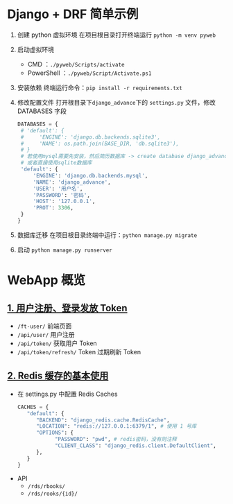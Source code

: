 # Django + DRF 简单示例

1. 创建 python 虚拟环境
   在项目根目录打开终端运行 `python -m venv pyweb`
2. 启动虚拟环境
   - CMD ：`./pyweb/Scripts/activate`
   - PowerShell ：`./pyweb/Script/Activate.ps1`
3. 安装依赖
   终端运行命令：`pip install -r requirements.txt`
4. 修改配置文件
   打开根目录下`django_advance`下的 `settings.py` 文件，修改 DATABASES 字段

   ```python
   DATABASES = {
    # 'default': {
    #     'ENGINE': 'django.db.backends.sqlite3',
    #     'NAME': os.path.join(BASE_DIR, 'db.sqlite3'),
    # }
    # 若使用mysql需要先安装，然后简历数据库 -> create database django_advance
    # 或者直接使用sqlite数据库
    'default': {
        'ENGINE': 'django.db.backends.mysql',
        'NAME': 'django_advance',
        'USER': '用户名',
        'PASSWORD': '密码',
        'HOST': '127.0.0.1',
        'PROT': 3306,
    }
   }
   ```

5. 数据库迁移
   在项目根目录终端中运行：`python manage.py migrate`
6. 启动
   `python manage.py runserver`

# WebApp 概览

## [1. 用户注册、登录发放 Token](./da_user)

- `/ft-user/` 前端页面
- `/api/user/` 用户注册
- `/api/token/` 获取用户 Token
- `/api/token/refresh/` Token 过期刷新 Token

## [2. Redis 缓存的基本使用](./da_redis)

- 在 settings.py 中配置 Redis Caches
  ```python
  CACHES = {
     "default": {
        "BACKEND": "django_redis.cache.RedisCache",
        "LOCATION": "redis://127.0.0.1:6379/1", # 使用 1 号库
        "OPTIONS": {
              "PASSWORD": "pwd", # redis密码，没有则注释
              "CLIENT_CLASS": "django_redis.client.DefaultClient",
        },
     }
  }
  ```
- API
  - `/rds/rbooks/`
  - `/rds/rooks/{id}/`

